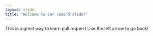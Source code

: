 ```yaml
---
layout: slide
title: "Welcome to our second slide!"
---
```

This is a great way to learn pull request
Use the left arrow to go back!
